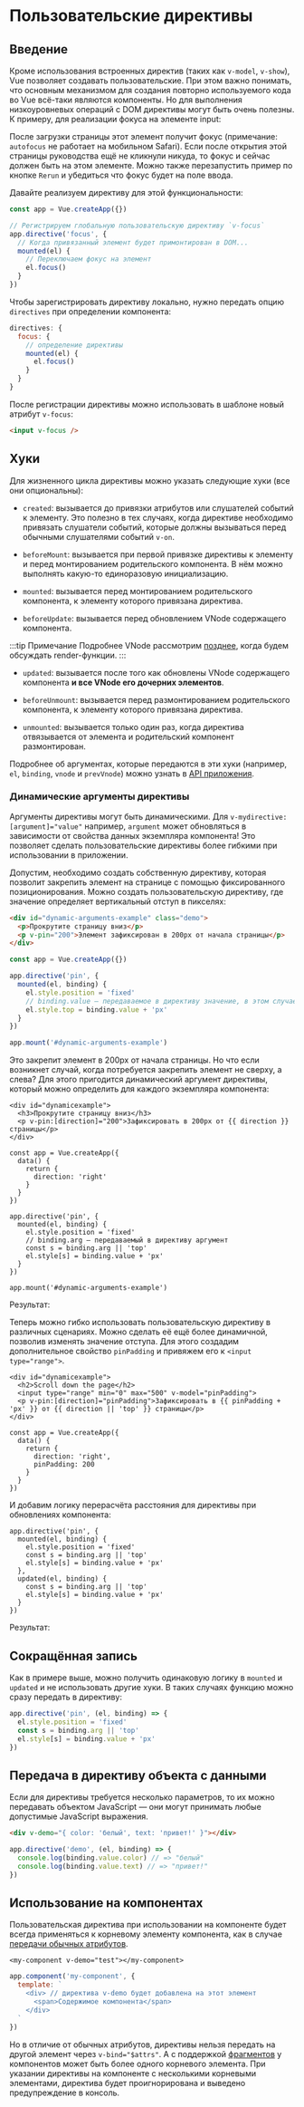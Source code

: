 # Пользовательские директивы

## Введение

Кроме использования встроенных директив (таких как `v-model`, `v-show`), Vue позволяет создавать пользовательские. При этом важно понимать, что основным механизмом для создания повторно используемого кода во Vue всё-таки являются компоненты. Но для выполнения низкоуровневых операций с DOM директивы могут быть очень полезны. К примеру, для реализации фокуса на элементе input:

<common-codepen-snippet title="Пользовательские директивы: простой пример" slug="JjdxaJW" :preview="false" />

После загрузки страницы этот элемент получит фокус (примечание: `autofocus` не работает на мобильном Safari). Если после открытия этой страницы руководства ещё не кликнули никуда, то фокус и сейчас должен быть на этом элементе. Можно также перезапустить пример по кнопке `Rerun` и убедиться что фокус будет на поле ввода.

Давайте реализуем директиву для этой функциональности:

```js
const app = Vue.createApp({})

// Регистрируем глобальную пользовательскую директиву `v-focus`
app.directive('focus', {
  // Когда привязанный элемент будет примонтирован в DOM...
  mounted(el) {
    // Переключаем фокус на элемент
    el.focus()
  }
})
```

Чтобы зарегистрировать директиву локально, нужно передать опцию `directives` при определении компонента:

```js
directives: {
  focus: {
    // определение директивы
    mounted(el) {
      el.focus()
    }
  }
}
```

После регистрации директивы можно использовать в шаблоне новый атрибут `v-focus`:

```html
<input v-focus />
```

## Хуки

Для жизненного цикла директивы можно указать следующие хуки (все они опциональны):

- `created`: вызывается до привязки атрибутов или слушателей событий к элементу. Это полезно в тех случаях, когда директиве необходимо привязать слушатели событий, которые должны вызываться перед обычными слушателями событий `v-on`.

- `beforeMount`: вызывается при первой привязке директивы к элементу и перед монтированием родительского компонента. В нём можно выполнять какую-то единоразовую инициализацию.

- `mounted`: вызывается перед монтированием родительского компонента, к элементу которого привязана директива.

- `beforeUpdate`: вызывается перед обновлением VNode содержащего компонента.

:::tip Примечание
Подробнее VNode рассмотрим [позднее](render-function.md#виртуальное-dom-дерево), когда будем обсуждать render-функции.
:::

- `updated`: вызывается после того как обновлены VNode содержащего компонента **и все VNode его дочерних элементов**.

- `beforeUnmount`: вызывается перед размонтированием родительского компонента, к элементу которого привязана директива.

- `unmounted`: вызывается только один раз, когда директива отвязывается от элемента и родительский компонент размонтирован.

Подробнее об аргументах, которые передаются в эти хуки (например, `el`, `binding`, `vnode` и `prevVnode`) можно узнать в [API приложения](../api/application-api.md#directive).

### Динамические аргументы директивы

Аргументы директивы могут быть динамическими. Для `v-mydirective:[argument]="value"` например, `argument` может обновляться в зависимости от свойства данных экземпляра компонента! Это позволяет сделать пользовательские директивы более гибкими при использовании в приложении.

Допустим, необходимо создать собственную директиву, которая позволит закрепить элемент на странице с помощью фиксированного позиционирования. Можно создать пользовательскую директиву, где значение определяет вертикальный отступ в пикселях:

```html
<div id="dynamic-arguments-example" class="demo">
  <p>Прокрутите страницу вниз</p>
  <p v-pin="200">Элемент зафиксирован в 200px от начала страницы</p>
</div>
```

```js
const app = Vue.createApp({})

app.directive('pin', {
  mounted(el, binding) {
    el.style.position = 'fixed'
    // binding.value — передаваемое в директиву значение, в этом случае 200
    el.style.top = binding.value + 'px'
  }
})

app.mount('#dynamic-arguments-example')
```

Это закрепит элемент в 200px от начала страницы. Но что если возникнет случай, когда потребуется закрепить элемент не сверху, а слева? Для этого пригодится динамический аргумент директивы, который можно определить для каждого экземпляра компонента:

```html{3}
<div id="dynamicexample">
  <h3>Прокрутите страницу вниз</h3>
  <p v-pin:[direction]="200">Зафиксировать в 200px от {{ direction }} страницы</p>
</div>
```

```js{4,12-13}
const app = Vue.createApp({
  data() {
    return {
      direction: 'right'
    }
  }
})

app.directive('pin', {
  mounted(el, binding) {
    el.style.position = 'fixed'
    // binding.arg — передаваемый в директиву аргумент
    const s = binding.arg || 'top'
    el.style[s] = binding.value + 'px'
  }
})

app.mount('#dynamic-arguments-example')
```

Результат:

<common-codepen-snippet title="Пользовательские директивы: пример с динамическим аргументом" slug="YzXgGmv" :preview="false" />

Теперь можно гибко использовать пользовательскую директиву в различных сценариях. Можно сделать её ещё более динамичной, позволив изменять значение отступа. Для этого создадим дополнительное свойство `pinPadding` и привяжем его к `<input type="range">`.

```html{4}
<div id="dynamicexample">
  <h2>Scroll down the page</h2>
  <input type="range" min="0" max="500" v-model="pinPadding">
  <p v-pin:[direction]="pinPadding">Зафиксировать в {{ pinPadding + 'px' }} от {{ direction || 'top' }} страницы</p>
</div>
```

```js{5}
const app = Vue.createApp({
  data() {
    return {
      direction: 'right',
      pinPadding: 200
    }
  }
})
```

И добавим логику перерасчёта расстояния для директивы при обновлениях компонента:

```js{7-10}
app.directive('pin', {
  mounted(el, binding) {
    el.style.position = 'fixed'
    const s = binding.arg || 'top'
    el.style[s] = binding.value + 'px'
  },
  updated(el, binding) {
    const s = binding.arg || 'top'
    el.style[s] = binding.value + 'px'
  }
})
```

Результат:

<common-codepen-snippet title="Пользовательские директивы: динамический аргумент + динамическая привязка" slug="rNOaZpj" :preview="false" />

## Сокращённая запись

Как в примере выше, можно получить одинаковую логику в `mounted` и `updated` и не использовать другие хуки. В таких случаях функцию можно сразу передать в директиву:

```js
app.directive('pin', (el, binding) => {
  el.style.position = 'fixed'
  const s = binding.arg || 'top'
  el.style[s] = binding.value + 'px'
})
```

## Передача в директиву объекта с данными

Если для директивы требуется несколько параметров, то их можно передавать объектом JavaScript — они могут принимать любые допустимые JavaScript выражения.

```html
<div v-demo="{ color: 'белый', text: 'привет!' }"></div>
```

```js
app.directive('demo', (el, binding) => {
  console.log(binding.value.color) // => "белый"
  console.log(binding.value.text) // => "привет!"
})
```

## Использование на компонентах

Пользовательская директива при использовании на компоненте будет всегда применяться к корневому элементу компонента, как в случае [передачи обычных атрибутов](component-attrs.md).

```vue-html
<my-component v-demo="test"></my-component>
```

```js
app.component('my-component', {
  template: `
    <div> // директива v-demo будет добавлена на этот элемент
      <span>Содержимое компонента</span>
    </div>
  `
})
```

Но в отличие от обычных атрибутов, директивы нельзя передать на другой элемент через `v-bind="$attrs"`. А с поддержкой [фрагментов](migration/fragments.md#обзор) у компонентов может быть более одного корневого элемента. При указании директивы на компоненте с несколькими корневыми элементами, директива будет проигнорирована и выведено предупреждение в консоль.
